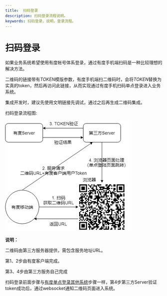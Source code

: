 ```yaml
---
title:  扫码登录
description: 扫码登录流程说明。
keywords: 扫码登录，说明，登录流程。
---
```


# 扫码登录

如果业务系统希望使用有度帐号体系登录，通过有度手机端扫码是一种比较理想的解决方法。

二维码的链接带有$TOKEN$模版参数，有度手机端扫二维码时，会将$TOKEN$替换为实真的token，然后再访问此链接，从而实现通过有度手机扫码单点登录进入业务系统。

集成开发时，建议先使用文明链接先调试，通过之后再生成二维码集成。

扫码登录流程图:

![img](res/b01_00057/10141.png)

**说明：**

二维码由第三方服务器提供，需包含服务地址URL。

第1、2步由有度客户端完成。

第3、4步由第三方服务自己完成

扫码登录前面步骤与[有度单点登录其他系统](https://youdu.im/api/doc.html#100341)步骤一样，第4步第三方Server验证token成功后，通过websocket通知二维码页面进入系统。